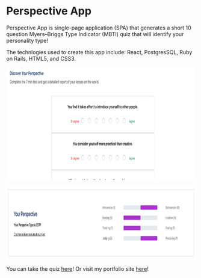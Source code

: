 # Perspective App
Perspective App is single-page application (SPA) that generates a short 10 question Myers–Briggs Type Indicator (MBTI) quiz that will identify your personality type!

The technlogies used to create this app include: React, PostgresSQL, Ruby on Rails, HTML5, and CSS3.

<p align="center">
<img src="./public/landing-page.png" width="900" height="300" align="middle"/>
</p>

<p align="center">
<img src="./public/result-page.png" width="700" height="200" align="middle"/>
</p>

You can take the quiz [here](https://perspective-shift.herokuapp.com)! Or visit my portfolio site [here](http://www.davidyoon.me/#home)!
